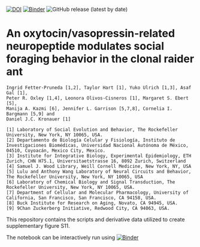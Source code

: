 [![DOI](https://zenodo.org/badge/DOI/10.5281/zenodo.4562942.svg)](https://doi.org/10.5281/zenodo.4562942) [![Binder](https://mybinder.org/badge_logo.svg)](https://mybinder.org/v2/gh/oxpeter/ooceraea_inotocin_expression/HEAD?filepath=notebooks) ![GitHub release (latest by date)](https://img.shields.io/github/v/release/oxpeter/ooceraea_inotocin_expression)

# An oxytocin/vasopressin-related neuropeptide modulates social foraging behavior in the clonal raider ant
```
Ingrid Fetter-Pruneda [1,2], Taylor Hart [1], Yuko Ulrich [1,3], Asaf Gal [1], 
Peter R. Oxley [1,4], Leonora Olivos-Cisneros [1], Margaret S. Ebert [5], 
Manija A. Kazmi [6], Jennifer L. Garrison [5,7,8], Cornelia I. Bargmann [5,9] and 
Daniel J.C. Kronauer [1]

[1] Laboratory of Social Evolution and Behavior, The Rockefeller University, New York, NY 10065, USA.
[2] Departamento de Biología Celular y Fisiología, Instituto de Investigaciones Biomédicas, Universidad Nacional Autónoma de México, 04510, Coyoacán, Mexico City, Mexico.
[3] Institute for Integrative Biology, Experimental Epidemiology, ETH Zurich, CHN H75.1, Universitaetstrasse 16, 8092 Zurich, Switzerland 
[4] Samuel J. Wood Library, Weill Cornell Medicine, New York, NY, USA
[5] Lulu and Anthony Wang Laboratory of Neural Circuits and Behavior, The Rockefeller University, New York, NY 10065, USA
[6] Laboratory of Chemical Biology and Signal Transduction, The Rockefeller University, New York, NY 10065, USA. 
[7] Department of Cellular and Molecular Pharmacology, University of California, San Francisco, San Francisco, CA 94158, USA.
[8] Buck Institute for Research on Aging, Novato, CA 94945, USA.
[9] 9Chan Zuckerberg Initiative, Redwood City, CA 94063, USA.
```

This repository contains the scripts and derivative data utilized to create supplementary figure S11. 

The notebook can be interactively run using [![Binder](https://mybinder.org/badge_logo.svg)](https://mybinder.org/v2/gh/oxpeter/ooceraea_inotocin_expression/HEAD?filepath=notebooks)
 



